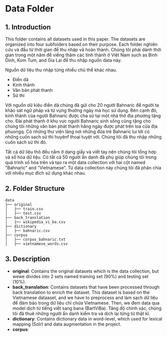# Data Folder

## 1. Introduction
This folder contains all datasets used in this paper. The datasets are organized into four subfolders based on their purpose. Each folder nghiên cứu và đầu từ thời gian để thu nhập và hoàn thành. Chúng tôi phải dành thời gian trong một năm để viếng thăm các tỉnh thành ở Việt Nam such as Binh Dinh, Kom Tum, and Gia Lai để thu nhập nguồn data này. 

Nguồn dữ liệu thu nhập từng nhiểu chủ thể khác nhau.

- Điền dã
- Kinh thánh 
- Văn bản phát thanh 
- Sử thi 

Với nguồn dữ kiệu điền dã chúng đã gửi cho 20 người Bahnaric để người ta khảo sát ngữ pháp và từ vựng thường ngày mà học sử dụng. Bên cạnh đó, kinh thánh của người Bahnaric được cha sử tại một nhà thờ địa phương tặng cho. Đài phát thanh ở khu vực người Bahnaric sinh sống cũng tặng cho chúng tôi những văn bản phát thanh hằng ngày được phát trên loa cửa địa phuongq. Có những thư viện làng nơi những đứa trẻ Bahnaric lui tới có những cuốn sach sử thỉ huyênf thoại tuyệt vời. Chúng tôi đã thu nhập những cuốn sách sử thi đó. 

Tất cả dữ liệu thô đều nằm ở dạng giấy và viết tay nên chúng tôi tổng hợp và số hóa dữ liệu. Có tất cả 50 người ẩn danh đã phụ giúp chúng tôi trong quá trình số hóa trên và tạo ra một data collection với hai cột named "Bahnaric" and "Vietnamese". Từ data collection này chúng tôi đã phân chia với nhiều mục đích sử dụng khác nhau. 


## 2. Folder Structure

```plaintext
data
├── original
│   ├── train.csv
│   ├── test.csv
├── back_translation
│   ├── wikipedia_vi_ba.csv
├── dictionary
│   ├── bahnaric.csv
├── corpus
│   ├── corpus_bahnaric.txt
│   ├── vietnamese_words.csv
```

## 3. Description

- **original**: Contains the original datasets which is the data collection, but wewe divides into 2 sets named training set (90%) and testing set (10%).
- **back_translation**: Contains datasets that have been processed through back translation to enrich the dataset. This dataset is based on the Vietnamese dataaset, and we have to preprocess and làm sạch dữ liệu để đảm bảo trong dữ liệu chỉ chứa Vietnamese. Then, we đem data qua model dịch từ tiếng viết sang bana (BartViBa). Tăng độ chính xác, chúng tôi đã thuê những người ẩn danh kiểm tra và dịch lại từng từ thật kĩ.
- **dictionary**: Contains dictionary data in word-level, which used for lexical mapping (Solr)  and data augmentation in the project.
- **corpus**: 

